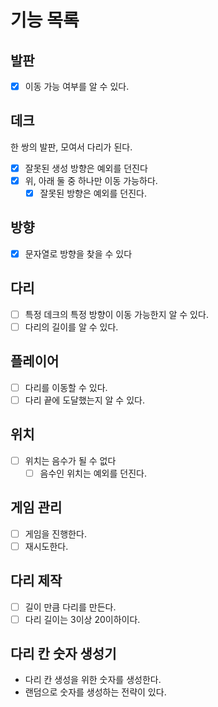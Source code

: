 # 기능 목록

## 발판
- [x] 이동 가능 여부를 알 수 있다.

## 데크
한 쌍의 발판, 모여서 다리가 된다.
- [x] 잘못된 생성 방향은 예외를 던진다
- [x] 위, 아래 둘 중 하나만 이동 가능하다.
  - [x] 잘못된 방향은 예외를 던진다.

## 방향
- [x] 문자열로 방향을 찾을 수 있다

## 다리
- [ ] 특정 데크의 특정 방향이 이동 가능한지 알 수 있다.
- [ ] 다리의 길이를 알 수 있다.

## 플레이어
- [ ] 다리를 이동할 수 있다.
- [ ] 다리 끝에 도달했는지 알 수 있다.

## 위치
- [ ] 위치는 음수가 될 수 없다
  - [ ] 음수인 위치는 예외를 던진다.

## 게임 관리
- [ ] 게임을 진행한다.
- [ ] 재시도한다.

## 다리 제작
- [ ] 길이 만큼 다리를 만든다.
- [ ] 다리 길이는 3이상 20이하이다.

## 다리 칸 숫자 생성기
- 다리 칸 생성을 위한 숫자를 생성한다.
- 랜덤으로 숫자를 생성하는 전략이 있다.
